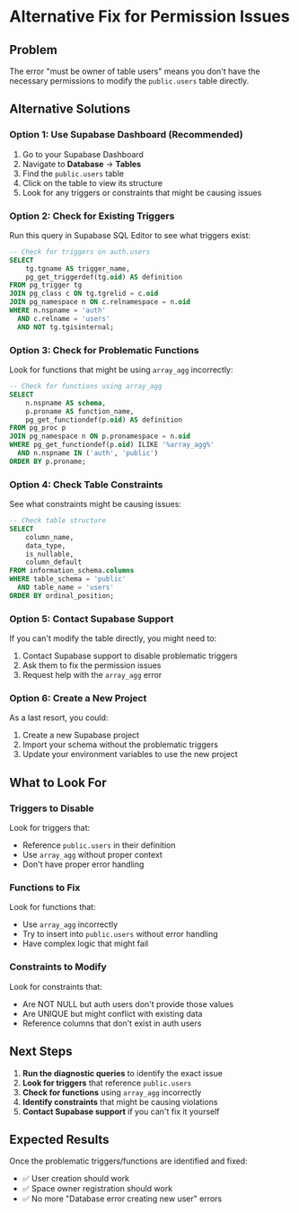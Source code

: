# Alternative Fix for Permission Issues

## Problem
The error "must be owner of table users" means you don't have the necessary permissions to modify the `public.users` table directly.

## Alternative Solutions

### Option 1: Use Supabase Dashboard (Recommended)
1. Go to your Supabase Dashboard
2. Navigate to **Database** → **Tables**
3. Find the `public.users` table
4. Click on the table to view its structure
5. Look for any triggers or constraints that might be causing issues

### Option 2: Check for Existing Triggers
Run this query in Supabase SQL Editor to see what triggers exist:

```sql
-- Check for triggers on auth.users
SELECT 
    tg.tgname AS trigger_name,
    pg_get_triggerdef(tg.oid) AS definition
FROM pg_trigger tg
JOIN pg_class c ON tg.tgrelid = c.oid
JOIN pg_namespace n ON c.relnamespace = n.oid
WHERE n.nspname = 'auth' 
  AND c.relname = 'users' 
  AND NOT tg.tgisinternal;
```

### Option 3: Check for Problematic Functions
Look for functions that might be using `array_agg` incorrectly:

```sql
-- Check for functions using array_agg
SELECT 
    n.nspname AS schema,
    p.proname AS function_name,
    pg_get_functiondef(p.oid) AS definition
FROM pg_proc p
JOIN pg_namespace n ON p.pronamespace = n.oid
WHERE pg_get_functiondef(p.oid) ILIKE '%array_agg%'
  AND n.nspname IN ('auth', 'public')
ORDER BY p.proname;
```

### Option 4: Check Table Constraints
See what constraints might be causing issues:

```sql
-- Check table structure
SELECT 
    column_name,
    data_type,
    is_nullable,
    column_default
FROM information_schema.columns
WHERE table_schema = 'public' 
  AND table_name = 'users'
ORDER BY ordinal_position;
```

### Option 5: Contact Supabase Support
If you can't modify the table directly, you might need to:
1. Contact Supabase support to disable problematic triggers
2. Ask them to fix the permission issues
3. Request help with the `array_agg` error

### Option 6: Create a New Project
As a last resort, you could:
1. Create a new Supabase project
2. Import your schema without the problematic triggers
3. Update your environment variables to use the new project

## What to Look For

### Triggers to Disable
Look for triggers that:
- Reference `public.users` in their definition
- Use `array_agg` without proper context
- Don't have proper error handling

### Functions to Fix
Look for functions that:
- Use `array_agg` incorrectly
- Try to insert into `public.users` without error handling
- Have complex logic that might fail

### Constraints to Modify
Look for constraints that:
- Are NOT NULL but auth users don't provide those values
- Are UNIQUE but might conflict with existing data
- Reference columns that don't exist in auth users

## Next Steps

1. **Run the diagnostic queries** to identify the exact issue
2. **Look for triggers** that reference `public.users`
3. **Check for functions** using `array_agg` incorrectly
4. **Identify constraints** that might be causing violations
5. **Contact Supabase support** if you can't fix it yourself

## Expected Results

Once the problematic triggers/functions are identified and fixed:
- ✅ User creation should work
- ✅ Space owner registration should work
- ✅ No more "Database error creating new user" errors

